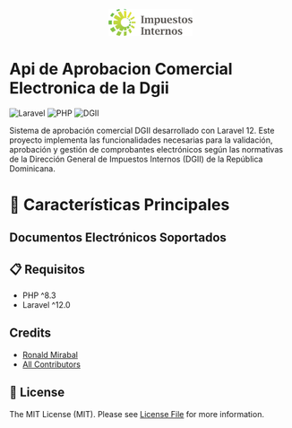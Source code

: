 <p align="center">
  <img src="https://raw.githubusercontent.com/ronaldmirabal/Api-de-aprobacion-comercial-electronica-dgii/main/public/assets/images/dgiilogo.png" alt="Logo" width="150">
</p>

# Api de Aprobacion Comercial Electronica de la Dgii
![Laravel](https://img.shields.io/badge/Laravel-12-red.svg?style=for-the-badge)
![PHP](https://img.shields.io/badge/PHP-8.2+-8A2BE2?style=for-the-badge)
![DGII](https://img.shields.io/badge/DGII-COMPATIBLE-brightgreen?style=for-the-badge)

Sistema de aprobación comercial DGII desarrollado con Laravel 12. Este proyecto implementa las funcionalidades necesarias para la validación, aprobación y gestión de comprobantes electrónicos según las normativas de la Dirección General de Impuestos Internos (DGII) de la República Dominicana.

# :mag_right: Características Principales
## Documentos Electrónicos Soportados

## :clipboard: Requisitos
- PHP ^8.3
- Laravel ^12.0

## Credits

- [Ronald Mirabal](https://github.com/ronaldmirabal)
- [All Contributors](../../contributors)

## 📄 License

The MIT License (MIT). Please see [License File](LICENSE.md) for more information.

